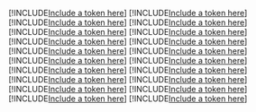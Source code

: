 [!INCLUDE[Include a token here](refs1537154190076/r1.md)]
[!INCLUDE[Include a token here](refs1537154190076/r2.md)]
[!INCLUDE[Include a token here](refs1537154190076/r3.md)]
[!INCLUDE[Include a token here](refs1537154190076/r4.md)]
[!INCLUDE[Include a token here](refs1537154190076/r5.md)]
[!INCLUDE[Include a token here](refs1537154190076/r6.md)]
[!INCLUDE[Include a token here](refs1537154190076/r7.md)]
[!INCLUDE[Include a token here](refs1537154190076/r8.md)]
[!INCLUDE[Include a token here](refs1537154190076/r9.md)]
[!INCLUDE[Include a token here](refs1537154190076/r10.md)]
[!INCLUDE[Include a token here](refs1537154190076/r11.md)]
[!INCLUDE[Include a token here](refs1537154190076/r12.md)]
[!INCLUDE[Include a token here](refs1537154190076/r13.md)]
[!INCLUDE[Include a token here](refs1537154190076/r14.md)]
[!INCLUDE[Include a token here](refs1537154190076/r15.md)]
[!INCLUDE[Include a token here](refs1537154190076/r16.md)]
[!INCLUDE[Include a token here](refs1537154190076/r17.md)]
[!INCLUDE[Include a token here](refs1537154190076/r18.md)]
[!INCLUDE[Include a token here](refs1537154190076/r19.md)]
[!INCLUDE[Include a token here](refs1537154190076/r20.md)]